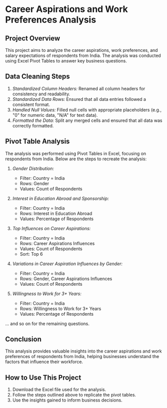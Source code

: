 # Career Aspirations and Work Preferences Analysis

## Project Overview
This project aims to analyze the career aspirations, work preferences, and salary expectations of respondents from India. The analysis was conducted using Excel Pivot Tables to answer key business questions.

## Data Cleaning Steps
1. *Standardized Column Headers:* Renamed all column headers for consistency and readability.
2. *Standardized Data Rows:* Ensured that all data entries followed a consistent format.
3. *Handled Null Values:* Filled null cells with appropriate placeholders (e.g., "0" for numeric data, "N/A" for text data).
4. *Formatted the Data:* Split any merged cells and ensured that all data was correctly formatted.

## Pivot Table Analysis
The analysis was performed using Pivot Tables in Excel, focusing on respondents from India. Below are the steps to recreate the analysis:

1. *Gender Distribution:*
   - Filter: Country = India
   - Rows: Gender
   - Values: Count of Respondents

2. *Interest in Education Abroad and Sponsorship:*
   - Filter: Country = India
   - Rows: Interest in Education Abroad
   - Values: Percentage of Respondents

3. *Top Influences on Career Aspirations:*
   - Filter: Country = India
   - Rows: Career Aspirations Influences
   - Values: Count of Respondents
   - Sort: Top 6

4. *Variations in Career Aspiration Influences by Gender:*
   - Filter: Country = India
   - Rows: Gender, Career Aspirations Influences
   - Values: Count of Respondents

5. *Willingness to Work for 3+ Years:*
   - Filter: Country = India
   - Rows: Willingness to Work for 3+ Years
   - Values: Percentage of Respondents

... and so on for the remaining questions.

## Conclusion
This analysis provides valuable insights into the career aspirations and work preferences of respondents from India, helping businesses understand the factors that influence their workforce.

## How to Use This Project
1. Download the Excel file used for the analysis.
2. Follow the steps outlined above to replicate the pivot tables.
3. Use the insights gained to inform business decisions.
